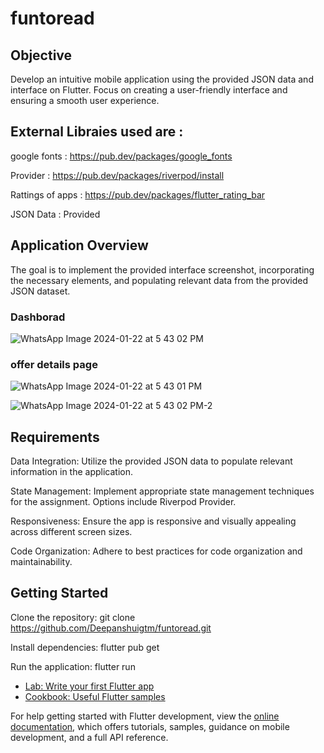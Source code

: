# funtoread

## Objective
Develop an intuitive mobile application using the provided JSON data and interface on Flutter. Focus on creating a user-friendly interface and ensuring a smooth user experience.

## External Libraies used are :

google fonts :  https://pub.dev/packages/google_fonts

Provider :  https://pub.dev/packages/riverpod/install

Rattings of apps : https://pub.dev/packages/flutter_rating_bar


JSON Data : Provided


## Application Overview
The goal is to implement the provided interface screenshot, incorporating the necessary elements, and populating relevant data from the provided JSON dataset.

### Dashborad
![WhatsApp Image 2024-01-22 at 5 43 02 PM](https://github.com/Deepanshuigtm/funtoread/assets/91874023/d962e41a-8cb4-4fae-a75d-eb51973a35fe)

### offer details page
![WhatsApp Image 2024-01-22 at 5 43 01 PM](https://github.com/Deepanshuigtm/funtoread/assets/91874023/5aa6260b-e591-4dab-b52f-a5702a6012f4)

![WhatsApp Image 2024-01-22 at 5 43 02 PM-2](https://github.com/Deepanshuigtm/funtoread/assets/91874023/30cbf6b3-7e50-4c39-96b1-1928128f4c91)


## Requirements

Data Integration: Utilize the provided JSON data to populate relevant information in the application.

State Management: Implement appropriate state management techniques for the assignment. Options include Riverpod Provider.

Responsiveness: Ensure the app is responsive and visually appealing across different screen sizes.

Code Organization: Adhere to best practices for code organization and maintainability.

## Getting Started

Clone the repository: git clone https://github.com/Deepanshuigtm/funtoread.git

Install dependencies: flutter pub get

Run the application: flutter run

- [Lab: Write your first Flutter app](https://docs.flutter.dev/get-started/codelab)
- [Cookbook: Useful Flutter samples](https://docs.flutter.dev/cookbook)

For help getting started with Flutter development, view the
[online documentation](https://docs.flutter.dev/), which offers tutorials,
samples, guidance on mobile development, and a full API reference.
